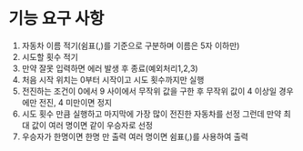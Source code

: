 #  기능 요구 사항

1. 자동차 이름 적기(쉼표(,)를 기준으로 구분하며 이름은 5자 이하만)
2. 시도할 횟수 적기
3. 만약 잘못 입력하면 에러 발생 후 종료(예외처리1,2,3)
4. 처음 시작 위치는 0부터 시작이고 시도 횟수까지만 실행
5. 전진하는 조건이 0에서 9 사이에서 무작위 값을 구한 후 무작위 값이 4 이상일 경우에만 전진, 4 미만이면 정지
6. 시도 횟수 만큼 실행하고 마지막에 가장 많이 전진한 자동차를 선정 그런데 만약 최대 값이 여러 명이면 같이 우승자로 선정
7. 우승자가 한명이면 한명 만 출력 여러 명이면 쉼표(,)를 사용하여 출력


